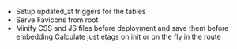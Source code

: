 * Setup updated_at triggers for the tables
* Serve Favicons from root
* Minify CSS and JS files before deployment and save them before embedding
  Calculate just etags on init or on the fly in the route